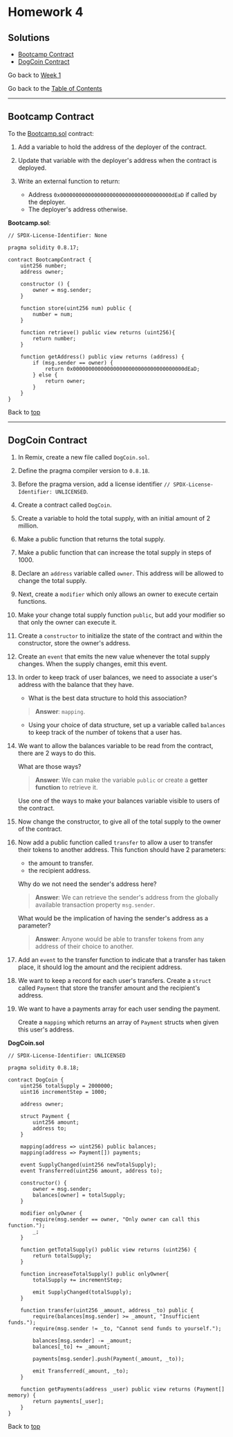 # Homework 4

## Solutions

- [Bootcamp Contract](#bootcamp-contract)
- [DogCoin Contract](#dogcoin-contract)

Go back to [Week 1](/Week%201/week-1-homeworks-solutions.md)

Go back to the [Table of Contents](/README.md)

---

## Bootcamp Contract 

To the [Bootcamp.sol](https://gist.github.com/extropyCoder/77487267da199320fb9c852cfde70fb1) contract:

1. Add a variable to hold the address of the deployer of the contract.
2. Update that variable with the deployer's address when the contract is deployed.
3. Write an external function to return:

    - Address `0x000000000000000000000000000000000000dEaD` if called by the deployer.
    - The deployer's address otherwise.

**Bootcamp.sol**:

```solidity
// SPDX-License-Identifier: None

pragma solidity 0.8.17;

contract BootcampContract {
    uint256 number;
    address owner;

    constructor () {
        owner = msg.sender;
    }

    function store(uint256 num) public {
        number = num;
    }

    function retrieve() public view returns (uint256){
        return number;
    }

    function getAddress() public view returns (address) {
        if (msg.sender == owner) {
            return 0x000000000000000000000000000000000000dEaD;
        } else {
            return owner;
        }
    }
}
```

Back to [top](#solutions)

---

## DogCoin Contract

1. In Remix, create a new file called `DogCoin.sol`.
2. Define the pragma compiler version to `0.8.18`.
3. Before the pragma version, add a license identifier `// SPDX-License-Identifier: UNLICENSED`.
4. Create a contract called `DogCoin`.
5. Create a variable to hold the total supply, with an initial amount of 2 million.
6. Make a public function that returns the total supply.
7. Make a public function that can increase the total supply in steps of 1000.
8. Declare an `address` variable called `owner`. This address will be allowed to change the total supply.
9. Next, create a `modifier` which only allows an owner to execute certain functions.
10. Make your change total supply function `public`, but add your modifier so that only the owner can execute it.
11. Create a `constructor` to initialize the state of the contract and within the constructor, store the owner's address.
12. Create an `event` that emits the new value whenever the total supply changes. When the supply changes, emit this event.
13. In order to keep track of user balances, we need to associate a user's address with the balance that they have.
    - What is the best data structure to hold this association?
    > **Answer**: `mapping`.
    - Using your choice of data structure, set up a variable called `balances` to keep track of the number of tokens that a user has.
14. We want to allow the balances variable to be read from the contract, there are 2 ways to do this.

    What are those ways?
    > **Answer**: We can make the variable `public` or create a **getter function** to retrieve it.
    
    Use one of the ways to make your balances variable visible to users of the contract.
15. Now change the constructor, to give all of the total supply to the owner of the contract.
16. Now add a public function called `transfer` to allow a user to transfer their tokens to another address. This function should have 2 parameters:
    - the amount to transfer.
    - the recipient address.

    Why do we not need the sender's address here?
    >**Answer**: We can retrieve the sender's address from the globally available transaction property `msg.sender`.

    What would be the implication of having the sender's address as a parameter?
    >**Answer**: Anyone would be able to transfer tokens from any address of their choice to another.

17. Add an `event` to the transfer function to indicate that a transfer has taken place, it should log the amount and the recipient address.
18. We want to keep a record for each user's transfers. Create a `struct` called `Payment` that store the transfer amount and the recipient's address.
19. We want to have a payments array for each user sending the payment.

    Create a `mapping` which returns an array of `Payment` structs when given this user's address.

**DogCoin.sol**

```sol
// SPDX-License-Identifier: UNLICENSED

pragma solidity 0.8.18;

contract DogCoin {
    uint256 totalSupply = 2000000;
    uint16 incrementStep = 1000;

    address owner;

    struct Payment {
        uint256 amount;
        address to;
    }

    mapping(address => uint256) public balances;
    mapping(address => Payment[]) payments;

    event SupplyChanged(uint256 newTotalSupply);
    event Transferred(uint256 amount, address to);

    constructor() {
        owner = msg.sender;
        balances[owner] = totalSupply;
    }

    modifier onlyOwner {
        require(msg.sender == owner, "Only owner can call this function.");
        _;
    }

    function getTotalSupply() public view returns (uint256) {
        return totalSupply;
    }

    function increaseTotalSupply() public onlyOwner{
        totalSupply += incrementStep;

        emit SupplyChanged(totalSupply);
    }

    function transfer(uint256 _amount, address _to) public {
        require(balances[msg.sender] >= _amount, "Insufficient funds.");
        require(msg.sender != _to, "Cannot send funds to yourself.");
 
        balances[msg.sender] -= _amount;
        balances[_to] += _amount;

        payments[msg.sender].push(Payment(_amount, _to));

        emit Transferred(_amount, _to);
    }

    function getPayments(address _user) public view returns (Payment[] memory) {
        return payments[_user];
    }
}
```

Back to [top](#solutions)